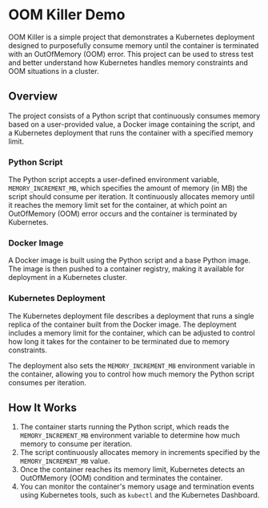 # OOM Killer Demo

OOM Killer is a simple project that demonstrates a Kubernetes deployment designed to purposefully consume memory until the container is terminated with an OutOfMemory (OOM) error. This project can be used to stress test and better understand how Kubernetes handles memory constraints and OOM situations in a cluster.

## Overview

The project consists of a Python script that continuously consumes memory based on a user-provided value, a Docker image containing the script, and a Kubernetes deployment that runs the container with a specified memory limit.

### Python Script

The Python script accepts a user-defined environment variable, `MEMORY_INCREMENT_MB`, which specifies the amount of memory (in MB) the script should consume per iteration. It continuously allocates memory until it reaches the memory limit set for the container, at which point an OutOfMemory (OOM) error occurs and the container is terminated by Kubernetes.

### Docker Image

A Docker image is built using the Python script and a base Python image. The image is then pushed to a container registry, making it available for deployment in a Kubernetes cluster.

### Kubernetes Deployment

The Kubernetes deployment file describes a deployment that runs a single replica of the container built from the Docker image. The deployment includes a memory limit for the container, which can be adjusted to control how long it takes for the container to be terminated due to memory constraints.

The deployment also sets the `MEMORY_INCREMENT_MB` environment variable in the container, allowing you to control how much memory the Python script consumes per iteration.

## How It Works

1. The container starts running the Python script, which reads the `MEMORY_INCREMENT_MB` environment variable to determine how much memory to consume per iteration.
2. The script continuously allocates memory in increments specified by the `MEMORY_INCREMENT_MB` value.
3. Once the container reaches its memory limit, Kubernetes detects an OutOfMemory (OOM) condition and terminates the container.
4. You can monitor the container's memory usage and termination events using Kubernetes tools, such as `kubectl` and the Kubernetes Dashboard.

